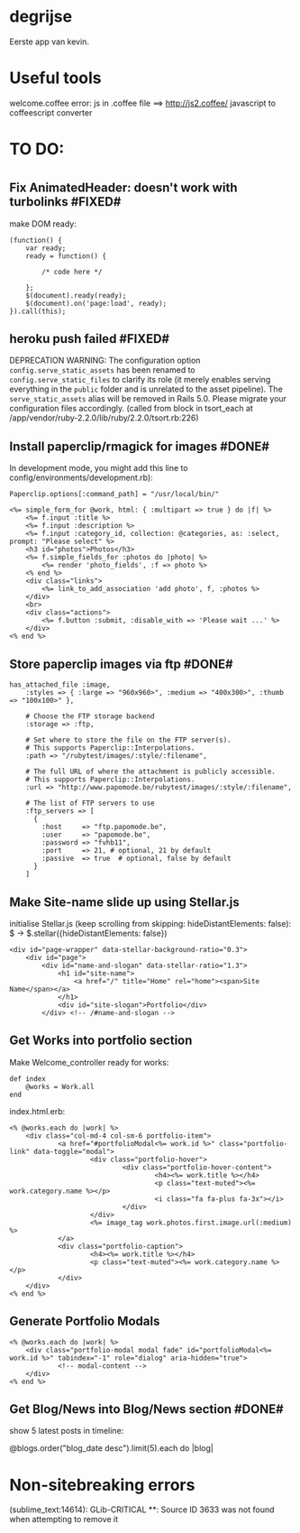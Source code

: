 # degrijse

Eerste app van kevin.

# Useful tools

welcome.coffee error: js in .coffee file ==> http://js2.coffee/ javascript to coffeescript converter

#
# TO DO:
#


Fix AnimatedHeader: doesn't work with turbolinks #FIXED#
--------------------------------------------------------
make DOM ready:

	(function() {
		var ready;
		ready = function() {

			/* code here */

		};
		$(document).ready(ready);
		$(document).on('page:load', ready);
	}).call(this);


heroku push failed #FIXED#
----------------------------
DEPRECATION WARNING: The configuration option `config.serve_static_assets` has been renamed to `config.serve_static_files` to clarify its role (it merely enables serving everything in the `public` folder and is unrelated to the asset pipeline). The `serve_static_assets` alias will be removed in Rails 5.0. Please migrate your configuration files accordingly. (called from block in tsort_each at /app/vendor/ruby-2.2.0/lib/ruby/2.2.0/tsort.rb:226)



Install paperclip/rmagick for images #DONE#
---------------------------------------------

In development mode, you might add this line to config/environments/development.rb):

	Paperclip.options[:command_path] = "/usr/local/bin/"

	<%= simple_form_for @work, html: { :multipart => true } do |f| %>
		<%= f.input :title %>
		<%= f.input :description %>
		<%= f.input :category_id, collection: @categories, as: :select, prompt: "Please select" %>
		<h3 id="photos">Photos</h3>
		<%= f.simple_fields_for :photos do |photo| %>
			<%= render 'photo_fields', :f => photo %>
		<% end %>
		<div class="links">
			<%= link_to_add_association 'add photo', f, :photos %>
		</div>
		<br>
		<div class="actions">
			<%= f.button :submit, :disable_with => 'Please wait ...' %>
		</div>
	<% end %>


Store paperclip images via ftp #DONE#
--------------------------------

	has_attached_file :image, 
		:styles => { :large => "960x960>", :medium => "400x300>", :thumb => "100x100>" }, 

		# Choose the FTP storage backend
		:storage => :ftp,

		# Set where to store the file on the FTP server(s).
		# This supports Paperclip::Interpolations.
		:path => "/rubytest/images/:style/:filename",

		# The full URL of where the attachment is publicly accessible.
		# This supports Paperclip::Interpolations.
		:url => "http://www.papomode.be/rubytest/images/:style/:filename",

		# The list of FTP servers to use
		:ftp_servers => [
		  {
			:host     => "ftp.papomode.be",
			:user     => "papomode.be",
			:password => "fvhb11",
			:port     => 21, # optional, 21 by default
			:passive  => true  # optional, false by default
		  }
		]


Make Site-name slide up using Stellar.js
----------------------------------------

initialise Stellar.js (keep scrolling from skipping: hideDistantElements: false):
$ ->
	$.stellar({hideDistantElements: false})

	<div id="page-wrapper" data-stellar-background-ratio="0.3">
		<div id="page">
			<div id="name-and-slogan" data-stellar-ratio="1.3">
				<h1 id="site-name">
					<a href="/" title="Home" rel="home"><span>Site Name</span></a>
				</h1>
				<div id="site-slogan">Portfolio</div>
			</div> <!-- /#name-and-slogan -->


Get Works into portfolio section
--------------------------------

Make Welcome_controller ready for works:

	def index
		@works = Work.all
	end

index.html.erb:

	<% @works.each do |work| %>
		<div class="col-md-4 col-sm-6 portfolio-item">
				<a href="#portfolioModal<%= work.id %>" class="portfolio-link" data-toggle="modal">
						<div class="portfolio-hover">
								<div class="portfolio-hover-content">
										<h4><%= work.title %></h4>
										<p class="text-muted"><%= work.category.name %></p>
										<i class="fa fa-plus fa-3x"></i>
								</div>
						</div>
						<%= image_tag work.photos.first.image.url(:medium) %>
				</a>
				<div class="portfolio-caption">
						<h4><%= work.title %></h4>
						<p class="text-muted"><%= work.category.name %></p>
				</div>
		</div>
	<% end %>


Generate Portfolio Modals
--------------------------

<!-- Portfolio Modals -->
<!-- Use the modals below to showcase details about your portfolio projects! -->
	<% @works.each do |work| %>
		<div class="portfolio-modal modal fade" id="portfolioModal<%= work.id %>" tabindex="-1" role="dialog" aria-hidden="true">
				<!-- modal-content -->
		</div>
	<% end %>


Get Blog/News into Blog/News section #DONE#
---------------------------------------

show 5 latest posts in timeline:

@blogs.order("blog_date desc").limit(5).each do |blog|




# Non-sitebreaking errors

(sublime_text:14614): GLib-CRITICAL **: Source ID 3633 was not found when attempting to remove it